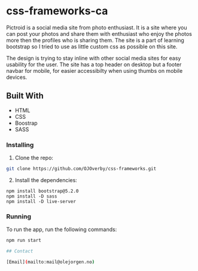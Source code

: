 # css-frameworks-ca
Pictroid is a social media site from photo enthusiast. It is a site where you can post your photos and share them with enthusiast who enjoy the photos more then the profiles who is sharing them. The site is a part of learning bootstrap so I tried to use as little custom css as possible on this site.

The design is trying to stay inline with other social media sites for easy usability for the user. The site has a top header on desktop but a footer navbar for mobile, for easier accessibilty when using thumbs on mobile devices.


## Built With

- HTML
- CSS
- Boostrap
- SASS

### Installing


1. Clone the repo:

```bash
git clone https://github.com/OJOverby/css-frameworks.git
```

2. Install the dependencies:

```
npm install bootstrap@5.2.0
npm install -D sass
npm install -D live-server

```
### Running

To run the app, run the following commands:

```bash
npm run start

## Contact

[Email](mailto:mail@olejorgen.no)
